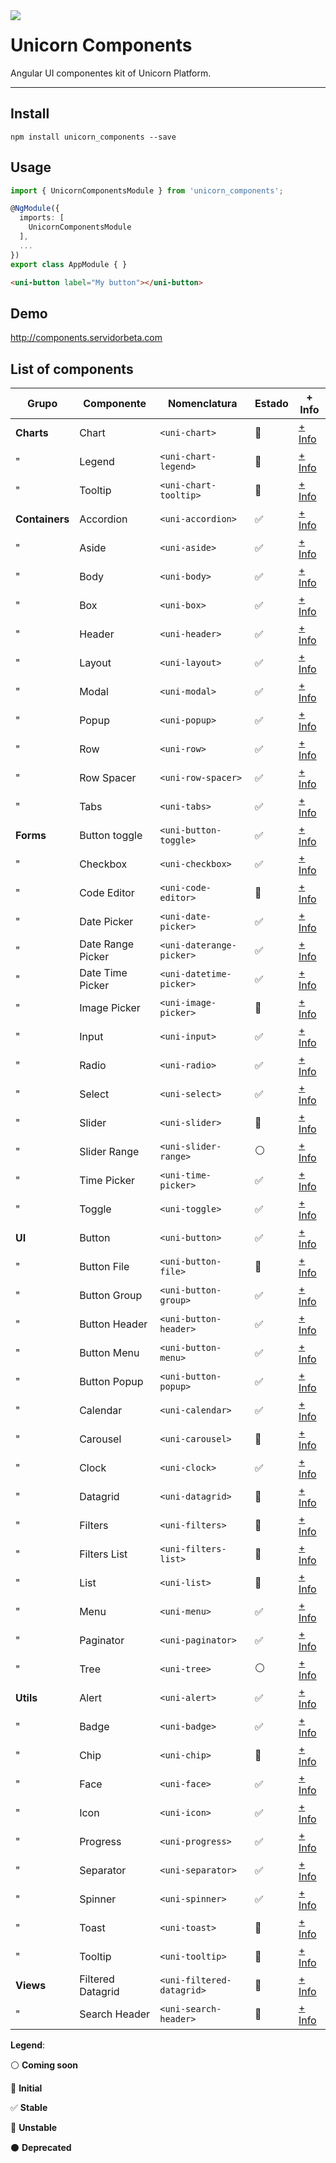 <img src="https://bitbucket-assetroot.s3.amazonaws.com/c/photos/2017/Jul/07/2615006260-5-nitsnetsstudios-ondemand-UNI_avatar.png" align="left">

Unicorn Components
==================

Angular UI componentes kit of Unicorn Platform.

----

## Install

```shell
npm install unicorn_components --save
```

## Usage

```typescript
import { UnicornComponentsModule } from 'unicorn_components';

@NgModule({
  imports: [
    UnicornComponentsModule
  ],
  ...
})
export class AppModule { }
```

```html
<uni-button label="My button"></uni-button>
```

## Demo

http://components.servidorbeta.com


## List of components

| Grupo          | Componente        | Nomenclatura              | Estado              | + Info 
| -------------- | ----------------- | ------------------------- | ------------------- | ------- 
| **Charts**     | Chart             | `<uni-chart>`             | :large_blue_circle: | [+ Info](components/charts/chart/README)
| "              | Legend            | `<uni-chart-legend>`      | :large_blue_circle: | [+ Info](components/charts/chart-legend/README)
| "              | Tooltip           | `<uni-chart-tooltip>`     | :red_circle:        | [+ Info](components/charts/chart-tooltip/README)
| **Containers** | Accordion         | `<uni-accordion>`         | :white_check_mark:  | [+ Info](components/containers/accordion/README)
| "              | Aside             | `<uni-aside>`             | :white_check_mark:  | [+ Info](components/containers/aside/README)
| "              | Body              | `<uni-body>`              | :white_check_mark:  | [+ Info](components/containers/body/README)
| "              | Box               | `<uni-box>`               | :white_check_mark:  | [+ Info](components/containers/box/README)
| "              | Header            | `<uni-header>`            | :white_check_mark:  | [+ Info](components/containers/header/README)
| "              | Layout            | `<uni-layout>`            | :white_check_mark:  | [+ Info](components/containers/layout/README)
| "              | Modal             | `<uni-modal>`             | :white_check_mark:  | [+ Info](components/containers/modal/README)
| "              | Popup             | `<uni-popup>`             | :white_check_mark:  | [+ Info](components/containers/popup/README)
| "              | Row               | `<uni-row>`               | :white_check_mark:  | [+ Info](components/containers/row/README)
| "              | Row Spacer        | `<uni-row-spacer>`        | :white_check_mark:  | [+ Info](components/containers/row-spacer/README)
| "              | Tabs              | `<uni-tabs>`              | :white_check_mark:  | [+ Info](components/containers/tabs/README)
| **Forms**      | Button toggle     | `<uni-button-toggle>`     | :white_check_mark:  | [+ Info](components/forms/button-toggle/README)
| "              | Checkbox          | `<uni-checkbox>`          | :white_check_mark:  | [+ Info](components/forms/checkbox/README)
| "              | Code Editor       | `<uni-code-editor>`       | :red_circle:        | [+ Info](components/forms/code-editor/README)
| "              | Date Picker       | `<uni-date-picker>`       | :white_check_mark:  | [+ Info](components/forms/date-picker/README)
| "              | Date Range Picker | `<uni-daterange-picker>`  | :white_check_mark:  | [+ Info](components/forms/daterange-picker/README)
| "              | Date Time Picker  | `<uni-datetime-picker>`   | :white_check_mark:  | [+ Info](components/forms/datetime-picker/README)
| "              | Image Picker      | `<uni-image-picker>`      | :large_blue_circle: | [+ Info](components/forms/image-picker/README)
| "              | Input             | `<uni-input>`             | :white_check_mark:  | [+ Info](components/forms/input/README)
| "              | Radio             | `<uni-radio>`             | :white_check_mark:  | [+ Info](components/forms/radio/README)
| "              | Select            | `<uni-select>`            | :white_check_mark:  | [+ Info](components/forms/select/README)
| "              | Slider            | `<uni-slider>`            | :large_blue_circle: | [+ Info](components/forms/slider/README)
| "              | Slider Range      | `<uni-slider-range>`      | :white_circle:      | [+ Info](components/forms/slider-range/README)
| "              | Time Picker       | `<uni-time-picker>`       | :white_check_mark:  | [+ Info](components/forms/time-picker/README)
| "              | Toggle            | `<uni-toggle>`            | :white_check_mark:  | [+ Info](components/forms/toggle/README)
| **UI**         | Button            | `<uni-button>`            | :white_check_mark:  | [+ Info](components/ui/button/README)
| "              | Button File       | `<uni-button-file>`       | :large_blue_circle: | [+ Info](components/ui/button/README)
| "              | Button Group      | `<uni-button-group>`      | :white_check_mark:  | [+ Info](components/ui/button-group/README)
| "              | Button Header     | `<uni-button-header>`     | :white_check_mark:  | [+ Info](components/ui/button-header/README)
| "              | Button Menu       | `<uni-button-menu>`       | :white_check_mark:  | [+ Info](components/ui/button-menu/README)
| "              | Button Popup      | `<uni-button-popup>`      | :white_check_mark:  | [+ Info](components/ui/button-popup/README)
| "              | Calendar          | `<uni-calendar>`          | :white_check_mark:  | [+ Info](components/ui/calendar/README)
| "              | Carousel          | `<uni-carousel>`          | :large_blue_circle: | [+ Info](components/ui/carousel/README)
| "              | Clock             | `<uni-clock>`             | :white_check_mark:  | [+ Info](components/ui/clock/README)
| "              | Datagrid          | `<uni-datagrid>`          | :large_blue_circle: | [+ Info](components/ui/datagrid/README)
| "              | Filters           | `<uni-filters>`           | :large_blue_circle: | [+ Info](components/ui/filters/README)
| "              | Filters List      | `<uni-filters-list>`      | :large_blue_circle: | [+ Info](components/ui/filters-list/README)
| "              | List              | `<uni-list>`              | :large_blue_circle: | [+ Info](components/ui/list/README)
| "              | Menu              | `<uni-menu>`              | :white_check_mark:  | [+ Info](components/ui/menu/README)
| "              | Paginator         | `<uni-paginator>`         | :white_check_mark:  | [+ Info](components/ui/paginator/README)
| "              | Tree              | `<uni-tree>`              | :white_circle:      | [+ Info](components/ui/tree/README)
| **Utils**      | Alert             | `<uni-alert>`             | :white_check_mark:  | [+ Info](components/utils/alert/README)
| "              | Badge             | `<uni-badge>`             | :white_check_mark:  | [+ Info](components/utils/badge/README)
| "              | Chip              | `<uni-chip>`              | :large_blue_circle: | [+ Info](components/utils/chip/README)
| "              | Face              | `<uni-face>`              | :white_check_mark:  | [+ Info](components/utils/face/README)
| "              | Icon              | `<uni-icon>`              | :white_check_mark:  | [+ Info](components/utils/icon/README)
| "              | Progress          | `<uni-progress>`          | :white_check_mark:  | [+ Info](components/utils/progress/README)
| "              | Separator         | `<uni-separator>`         | :white_check_mark:  | [+ Info](components/utils/separator/README)
| "              | Spinner           | `<uni-spinner>`           | :white_check_mark:  | [+ Info](components/utils/spinner/README)
| "              | Toast             | `<uni-toast>`             | :red_circle:        | [+ Info](components/utils/toast/README)
| "              | Tooltip           | `<uni-tooltip>`           | :red_circle:        | [+ Info](components/utils/tooltip/README)
| **Views**      | Filtered Datagrid | `<uni-filtered-datagrid>` | :large_blue_circle: | [+ Info](components/views/filtered-datagrid/README)
| "              | Search Header     | `<uni-search-header>`     | :large_blue_circle: | [+ Info](components/views/search-header/README)

**Legend**:

:white_circle: **Coming soon** 

:large_blue_circle: **Initial**

:white_check_mark: **Stable**

:red_circle: **Unstable**

:black_circle: **Deprecated**
